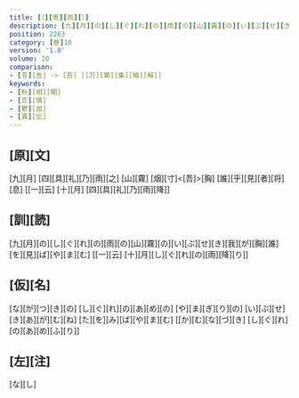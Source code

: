 ```yaml
---
title: [（][寄][雨][）]
description: [九][月][の][し][ぐ][れ][の][雨][の][山][霧][の][い][ぶ][せ][き][我][が][胸][誰][を][見][ば][や][ま][む] [[一][云] [十][月][し][ぐ][れ][の][雨][降][り]]
position: 2263
category: [巻]10
version: '1.0'
volume: 10
comparison:
- [吾][告] -> [吾] [[万][葉][集][略][解]]
keywords:
- [秋][相][聞]
- [恋][情]
- [鬱][屈]
- [異][伝]
---
```


## [原][文]

[九][月] [四][具][礼][乃][雨][之] [山][霧] [烟][寸]<[吾]>[胸] [誰][乎][見][者][将][息] [[一][云] [十][月] [四][具][礼][乃][雨][降]]

## [訓][読]

[九][月][の][し][ぐ][れ][の][雨][の][山][霧][の][い][ぶ][せ][き][我][が][胸][誰][を][見][ば][や][ま][む] [[一][云] [十][月][し][ぐ][れ][の][雨][降][り]]

## [仮][名]

[な][が][つ][き][の] [し][ぐ][れ][の][あ][め][の] [や][ま][ぎ][り][の] [い][ぶ][せ][き][あ][が][む][ね] [た][を][み][ば][や][ま][む] [[か][む][な][づ][き] [し][ぐ][れ][の][あ][め][ふ][り]]

## [左][注]

[な][し]
